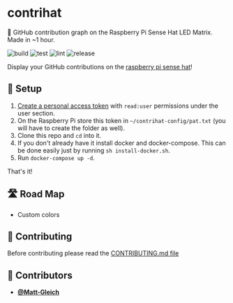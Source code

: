 <!-- DO NOT REMOVE - contributor_list:data:start:["Matt-Gleich"]:end -->

# contrihat

🥧 GitHub contribution graph on the Raspberry Pi Sense Hat LED Matrix. Made in ~1 hour.

![build](https://github.com/Matt-Gleich/contrihat/workflows/build/badge.svg)
![test](https://github.com/Matt-Gleich/contrihat/workflows/test/badge.svg)
![lint](https://github.com/Matt-Gleich/contrihat/workflows/lint/badge.svg)
![release](https://github.com/Matt-Gleich/contrihat/workflows/release/badge.svg)

Display your GitHub contributions on the [raspberry pi sense hat](https://www.raspberrypi.org/products/sense-hat/)!

## 🚀 Setup

1. [Create a personal access token](https://github.com/settings/tokens/new) with `read:user` permissions under the user section.
2. On the Raspberry Pi store this token in `~/contrihat-config/pat.txt` (you will have to create the folder as well).
3. Clone this repo and `cd` into it.
4. If you don't already have it install docker and docker-compose. This can be done easily just by running `sh install-docker.sh`.
5. Run `docker-compose up -d`.

That's it!

## 🛣 Road Map

- Custom colors

## 🙌 Contributing

Before contributing please read the [CONTRIBUTING.md file](https://github.com/Matt-Gleich/contrihat/blob/master/CONTRIBUTING.md)

<!-- DO NOT REMOVE - contributor_list:start -->

## 👥 Contributors

- **[@Matt-Gleich](https://github.com/Matt-Gleich)**

<!-- DO NOT REMOVE - contributor_list:end -->
